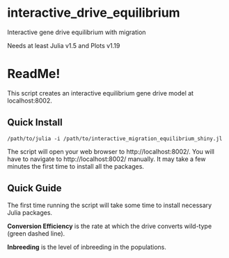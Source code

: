 # interactive_drive_equilibrium
Interactive gene drive equilibrium with migration

Needs at least Julia v1.5 and Plots v1.19

# ReadMe!

This script creates an interactive equilibrium gene drive model at localhost:8002.

## Quick Install
```
/path/to/julia -i /path/to/interactive_migration_equilibrium_shiny.jl
```
The script will open your web browser to http://localhost:8002/. You will have to navigate to http://localhost:8002/ manually. It may take a few minutes the first time to install all the packages.

## Quick Guide
The first time running the script will take some time to install necessary Julia packages. 

**Conversion Efficiency** is the rate at which the drive converts wild-type (green dashed line).

**Inbreeding** is the level of inbreeding in the populations.



